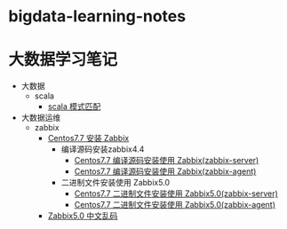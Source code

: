 # bigdata-learning-notes

# 大数据学习笔记

* 大数据
  * scala
    * [scala 模式匹配](note/scala/scala模式匹配match.md)
* 大数据运维
  * zabbix
    * [Centos7.7 安装 Zabbix](note/zabbix/Centos7.7安装Zabbix.md)
      * 编译源码安装zabbix4.4
        * [Centos7.7 编译源码安装使用 Zabbix(zabbix-server)](Centos7.7编译源码安装使用Zabbix(zabbix-server).md)
        * [Centos7.7 编译源码安装使用 Zabbix(zabbix-agent)](Centos7.7编译源码安装使用Zabbix(zabbix-agent).md)
      * 二进制文件安装使用 Zabbix5.0
        * [Centos7.7 二进制文件安装使用 Zabbix5.0(zabbix-server)](Centos7.7二进制文件安装使用Zabbix5.0(zabbix-server).md)
        * [Centos7.7 二进制文件安装使用 Zabbix5.0(zabbix-agent)](Centos7.7二进制文件安装使用Zabbix5.0(zabbix-agent).md)
    * [Zabbix5.0 中文乱码](note/zabbix/Zabbix5.0中文乱码.md)
